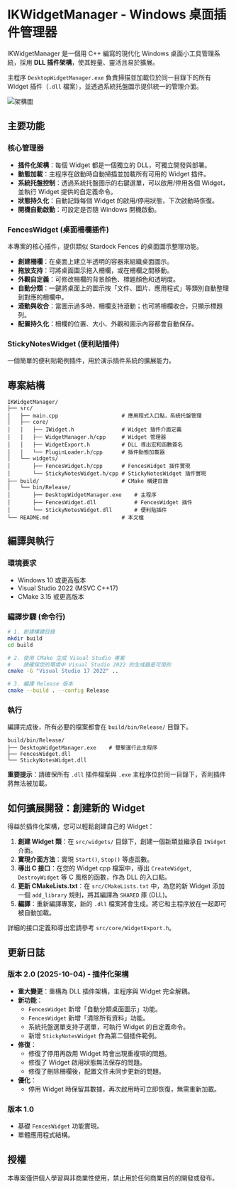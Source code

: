 # IKWidgetManager - Windows 桌面插件管理器

IKWidgetManager 是一個用 C++ 編寫的現代化 Windows 桌面小工具管理系統，採用 **DLL 插件架構**，使其輕量、靈活且易於擴展。

主程序 `DesktopWidgetManager.exe` 負責掃描並加載位於同一目錄下的所有 Widget 插件（`.dll` 檔案），並透過系統托盤圖示提供統一的管理介面。

![架構圖](https://i.imgur.com/your-architecture-diagram.png)  <!-- 建議未來可以補上架構圖 -->

## 主要功能

### 核心管理器
- **插件化架構**：每個 Widget 都是一個獨立的 DLL，可獨立開發與部署。
- **動態加載**：主程序在啟動時自動掃描並加載所有可用的 Widget 插件。
- **系統托盤控制**：透過系統托盤圖示的右鍵選單，可以啟用/停用各個 Widget，並執行 Widget 提供的自定義命令。
- **狀態持久化**：自動記錄每個 Widget 的啟用/停用狀態，下次啟動時恢復。
- **開機自動啟動**：可設定是否隨 Windows 開機啟動。

### FencesWidget (桌面柵欄插件)
本專案的核心插件，提供類似 Stardock Fences 的桌面圖示整理功能。
- **創建柵欄**：在桌面上建立半透明的容器來組織桌面圖示。
- **拖放支持**：可將桌面圖示拖入柵欄，或在柵欄之間移動。
- **外觀自定義**：可修改柵欄的背景顏色、標題顏色和透明度。
- **自動分類**：一鍵將桌面上的圖示按「文件、圖片、應用程式」等類別自動整理到對應的柵欄中。
- **滾動與收合**：當圖示過多時，柵欄支持滾動；也可將柵欄收合，只顯示標題列。
- **配置持久化**：柵欄的位置、大小、外觀和圖示內容都會自動保存。

### StickyNotesWidget (便利貼插件)
一個簡單的便利貼範例插件，用於演示插件系統的擴展能力。

## 專案結構
```
IKWidgetManager/
├── src/
│   ├── main.cpp                    # 應用程式入口點，系統托盤管理
│   ├── core/
│   │   ├── IWidget.h               # Widget 插件介面定義
│   │   ├── WidgetManager.h/cpp     # Widget 管理器
│   │   ├── WidgetExport.h          # DLL 導出宏和函數簽名
│   │   └── PluginLoader.h/cpp      # 插件動態加載器
│   └── widgets/
│       ├── FencesWidget.h/cpp      # FencesWidget 插件實現
│       └── StickyNotesWidget.h/cpp # StickyNotesWidget 插件實現
├── build/                          # CMake 構建目錄
│   └── bin/Release/
│       ├── DesktopWidgetManager.exe    # 主程序
│       ├── FencesWidget.dll            # FencesWidget 插件
│       └── StickyNotesWidget.dll       # 便利貼插件
└── README.md                       # 本文檔
```

## 編譯與執行

### 環境要求
- Windows 10 或更高版本
- Visual Studio 2022 (MSVC C++17)
- CMake 3.15 或更高版本

### 編譯步驟 (命令行)
```bash
# 1. 創建構建目錄
mkdir build
cd build

# 2. 使用 CMake 生成 Visual Studio 專案
#    請確保您的環境中 Visual Studio 2022 的生成器是可用的
cmake -G "Visual Studio 17 2022" ..

# 3. 編譯 Release 版本
cmake --build . --config Release
```

### 執行
編譯完成後，所有必要的檔案都會在 `build/bin/Release/` 目錄下。
```
build/bin/Release/
├── DesktopWidgetManager.exe    # 雙擊運行此主程序
├── FencesWidget.dll
└── StickyNotesWidget.dll
```
**重要提示**：請確保所有 `.dll` 插件檔案與 `.exe` 主程序位於同一目錄下，否則插件將無法被加載。

## 如何擴展開發：創建新的 Widget

得益於插件化架構，您可以輕鬆創建自己的 Widget：

1. **創建 Widget 類**：在 `src/widgets/` 目錄下，創建一個新類並繼承自 `IWidget` 介面。
2. **實現介面方法**：實現 `Start()`, `Stop()` 等虛函數。
3. **導出 C 接口**：在您的 Widget cpp 檔案中，導出 `CreateWidget`, `DestroyWidget` 等 C 風格的函數，作為 DLL 的入口點。
4. **更新 CMakeLists.txt**：在 `src/CMakeLists.txt` 中，為您的新 Widget 添加一個 `add_library` 規則，將其編譯為 `SHARED` 庫 (DLL)。
5. **編譯**：重新編譯專案，新的 `.dll` 檔案將會生成。將它和主程序放在一起即可被自動加載。

詳細的接口定義和導出宏請參考 `src/core/WidgetExport.h`。

## 更新日誌

### 版本 2.0 (2025-10-04) - 插件化架構
- **重大變更**：重構為 DLL 插件架構，主程序與 Widget 完全解耦。
- **新功能**：
    - `FencesWidget` 新增「自動分類桌面圖示」功能。
    - `FencesWidget` 新增「清除所有資料」功能。
    - 系統托盤選單支持子選單，可執行 Widget 的自定義命令。
    - 新增 `StickyNotesWidget` 作為第二個插件範例。
- **修復**：
    - 修復了停用再啟用 Widget 時會出現重複項的問題。
    - 修復了 Widget 啟用狀態無法保存的問題。
    - 修復了刪除柵欄後，配置文件未同步更新的問題。
- **優化**：
    - 停用 Widget 時保留其數據，再次啟用時可立即恢復，無需重新加載。

### 版本 1.0
- 基礎 `FencesWidget` 功能實現。
- 單體應用程式結構。

## 授權
本專案僅供個人學習與非商業性使用，禁止用於任何商業目的的開發或發布。